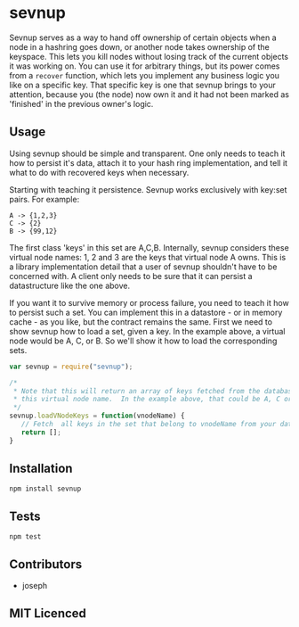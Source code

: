 # sevnup

<!--
    [![build status][build-png]][build]
    [![Coverage Status][cover-png]][cover]
    [![Davis Dependency status][dep-png]][dep]
-->

<!-- [![NPM][npm-png]][npm] -->

<!-- [![browser support][test-png]][test] -->

Sevnup serves as a way to hand off ownership of certain objects when a node in
a hashring goes down, or another node takes ownership of the keyspace.  This
lets you kill nodes without losing track of the current objects it was working
on.  You can use it for arbitrary things, but its power comes
from a `recover` function, which lets you implement any business logic you like
on a specific key.  That specific key is one that sevnup brings to your
attention, because you (the node) now own it and it had not been marked as 'finished' in
the previous owner's logic.

## Usage
Using sevnup should be simple and transparent.  One only needs to teach it how
to persist it's data, attach it to your hash ring implementation, and tell it 
what to do with recovered keys when necessary.

Starting with teaching it persistence.  Sevnup works exclusively with key:set
pairs.  For example:
```
A -> {1,2,3}
C -> {2}
B -> {99,12}
```

The first class 'keys' in this set are A,C,B.  Internally, sevnup considers
these virtual node names: 1, 2 and 3 are the keys that virtual node A owns.
This is a library implementation detail that a user of sevnup shouldn't have to
be concerned with.  A client only needs to be sure that it can persist
a datastructure like the one above.

If you want it to survive memory or process failure, you need to
teach it how to persist such a set.  You can implement this in a datastore - or
in memory cache - as you like, but the contract remains the same. First we need
to show sevnup how to load a set, given a key.  In the example above, a virtual
node would be A, C, or B.  So we'll show it how to load the corresponding sets.

```js
var sevnup = require("sevnup");

/*
 * Note that this will return an array of keys fetched from the database with
 * this virtual node name.  In the example above, that could be A, C or B.
 */
sevnup.loadVNodeKeys = function(vnodeName) {
   // Fetch  all keys in the set that belong to vnodeName from your data store.
   return [];
}
```

## Installation

`npm install sevnup`

## Tests

`npm test`

## Contributors

 - joseph


## MIT Licenced

  [build-png]: https://secure.travis-ci.org/uber/sevnup.png
  [build]: https://travis-ci.org/uber/sevnup
  [cover-png]: https://coveralls.io/repos/uber/sevnup/badge.png
  [cover]: https://coveralls.io/r/uber/sevnup
  [dep-png]: https://david-dm.org/uber/sevnup.png
  [dep]: https://david-dm.org/uber/sevnup
  [test-png]: https://ci.testling.com/uber/sevnup.png
  [tes]: https://ci.testling.com/uber/sevnup
  [npm-png]: https://nodei.co/npm/sevnup.png?stars&downloads
  [npm]: https://nodei.co/npm/sevnup
